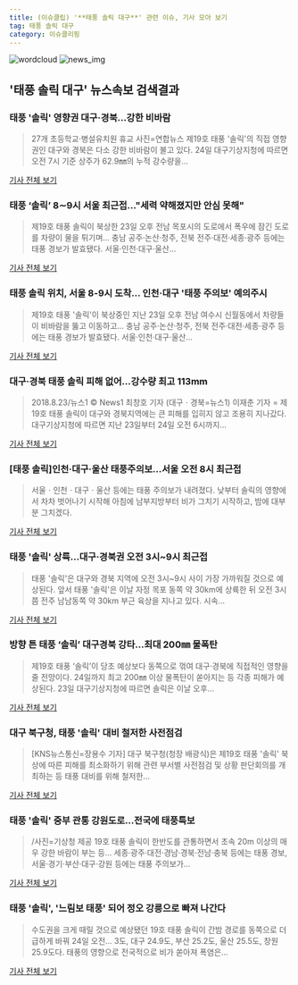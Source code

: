 ```yaml
---
title: (이슈클립) '**태풍 솔릭 대구**' 관련 이슈, 기사 모아 보기
tag: 태풍 솔릭 대구
category: 이슈클리핑
---
```

![wordcloud](https://s3.ap-northeast-2.amazonaws.com/lyrics101-wordcloud/2018-08-24-1535065089.png)
![news_img](https://user-images.githubusercontent.com/42597476/44507050-1206f400-a6e4-11e8-8d98-7ffbfebb353f.png)
## **'**태풍 솔릭 대구**'** 뉴스속보 검색결과
### 태풍 '솔릭' 영향권 대구·경북…강한 비바람

>27개 초등학교·병설유치원 휴교 사진=연합뉴스 제19호 태풍 '솔릭'의 직접 영향권인 대구와 경북은 다소 강한 비바람이 불고 있다. 24일 대구기상지청에 따르면 오전 7시 기준 상주가 62.9㎜의 누적 강수량을...

<a href="http://news.hankyung.com/article/2018082425017" target="_blank">기사 전체 보기</a>

### 태풍 ‘솔릭’ 8∼9시 서울 최근접…"세력 약해졌지만 안심 못해"

>제19호 태풍 솔릭이 북상한 23일 오후 전남 목포시의 도로에서 폭우에 잠긴 도로를 차량이 물을 튀기며... 충남 공주·논산·청주, 전북 전주·대전·세종·광주 등에는 태풍 경보가 발효됐다. 서울·인천·대구·울산...

<a href="http://www.ekn.kr/news/article.html?no=382066" target="_blank">기사 전체 보기</a>

### 태풍 솔릭 위치, 서울 8-9시 도착… 인천·대구 '태풍 주의보' 예의주시

>제19호 태풍 '솔릭'이 북상중인 지난 23일 오후 전남 여수시 신월동에서 차량들이 비바람을 뚫고 이동하고... 충남 공주·논산·청주, 전북 전주·대전·세종·광주 등에는 태풍 경보가 발효됐다. 서울·인천·대구·울산...

<a href="http://www.kyeongin.com/main/view.php?key=20180824010007700" target="_blank">기사 전체 보기</a>

### 대구·경북 태풍 솔릭 피해 없어…강수량 최고 113mm

>2018.8.23/뉴스1 © News1 최창호 기자 (대구ㆍ경북=뉴스1) 이재춘 기자 = 제19호 태풍 솔릭이 대구와 경북지역에는 큰 피해를 입히지 않고 조용히 지나갔다. 대구기상지청에 따르면 지난 23일부터 24일 오전 6시까지...

<a href="http://news1.kr/articles/?3407031" target="_blank">기사 전체 보기</a>

### [태풍 솔릭]인천·대구·울산 태풍주의보…서울 오전 8시 최근접

>서울ㆍ인천ㆍ대구ㆍ울산 등에는 태풍 주의보가 내려졌다. 낮부터 솔릭의 영향에서 차차 벗어나기 시작해 아침에 남부지방부터 비가 그치기 시작하고, 밤에 대부분 그치겠다.

<a href="http://www.slist.kr/news/articleView.html?idxno=43383" target="_blank">기사 전체 보기</a>

### 태풍 '솔릭' 상륙…대구·경북권 오전 3시~9시 최근접

>태풍 '솔릭'은 대구와 경북 지역에 오전 3시~9시 사이 가장 가까워질 것으로 예상된다. 앞서 태풍 '솔릭'은 이날 자정 목포 동쪽 약 30km에 상륙한 뒤 오전 3시쯤 전주 남남동쪽 약 30km 부근 육상을 지나고 있다. 시속...

<a href="http://www.nocutnews.co.kr/news/5020267" target="_blank">기사 전체 보기</a>

### 방향 튼 태풍 ‘솔릭’ 대구경북 강타…최대 200㎜ 물폭탄

>제19호 태풍 ‘솔릭’이 당초 예상보다 동쪽으로 꺾여 대구·경북에 직접적인 영향을 줄 전망이다. 24일까지 최고 200㎜ 이상 물폭탄이 쏟아지는 등 각종 피해가 예상된다. 23일 대구기상지청에 따르면 솔릭은 이날 오후...

<a href="http://www.yeongnam.com/mnews/newsview.do?mode=newsView&newskey=20180824.010010707510001" target="_blank">기사 전체 보기</a>

### 대구 북구청, 태풍 '솔릭' 대비 철저한 사전점검

>[KNS뉴스통신=장용수 기자]  대구 북구청(청장 배광식)은 제19호 태풍 '솔릭' 북상에 따른 피해를 최소화하기 위해 관련 부서별 사전점검 및 상황 판단회의를 개최하는 등 태풍 대비를 위해 철저한...

<a href="http://www.kns.tv/news/articleView.html?idxno=462196" target="_blank">기사 전체 보기</a>

### 태풍 '솔릭' 중부 관통 강원도로…전국에 태풍특보

>/사진=기상청 제공 19호 태풍 솔릭이 한반도를 관통하면서 초속 20m 이상의 매우 강한 바람이 부는 등... 세종·광주·대전·경남·경북·전남·충북 등에는 태풍 경보, 서울·경기·부산·대구·강원 등에는 태풍 주의보가...

<a href="http://news.mt.co.kr/mtview.php?no=2018082406060489849" target="_blank">기사 전체 보기</a>

### 태풍 '솔릭', '느림보 태풍' 되어 정오 강릉으로 빠져 나간다

>수도권을 크게 때릴 것으로 예상됐던 19호 태풍 솔릭이 간밤 경로를 동쪽으로 더 급하게 바꿔 24일 오전... 3도, 대구 24.9도, 부산 25.2도, 울산 25.5도, 창원 25.9도다. 태풍의 영향으로 전국적으로 비가 쏟아져 폭염은...

<a href="http://news.chosun.com/site/data/html_dir/2018/08/24/2018082400503.html?utm_source=naver&utm_medium=original&utm_campaign=news" target="_blank">기사 전체 보기</a>


